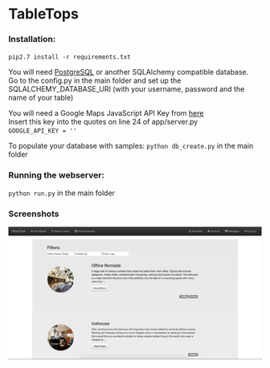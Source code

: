 # TableTops

### Installation: ###
`pip2.7 install -r requirements.txt`


You will need [PostgreSQL](https://www.postgresql.org/download/) or another SQLAlchemy compatible database.<br>
Go to the config.py in the main folder and set up the SQLALCHEMY_DATABASE_URI (with your username, password and the name of your table)<br>

You will need a Google Maps JavaScript API Key from [here](https://developers.google.com/maps/documentation/javascript/get-api-key)<br>
Insert this key into the quotes on line 24 of app/server.py<br>
`GOOGLE_API_KEY = ''`<br>

To populate your database with samples:
`python db_create.py` in the main folder

### Running the webserver: ###
`python run.py` in the main folder

### Screenshots ###
![Alt text](/app/static/readme/ExploreSpaces.png?raw=true "Explore Spaces Page")